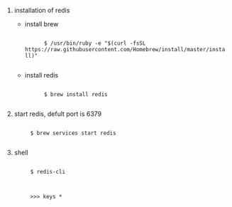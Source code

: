 1. installation of redis
    * install brew
        <p>
        <code>
            $ /usr/bin/ruby -e "$(curl -fsSL https://raw.githubusercontent.com/Homebrew/install/master/install)"
        </code>
        <p>
    * install redis
        <p>
        <code>
            $ brew install redis
        </code>
        </p>
2. start redis, defult port is 6379
    <p>
    <code>
        $ brew services start redis
    </code>
    </p>

3. shell
    <p>
    <code>
        $ redis-cli
    </code>
    </p>
    <p>
    <code>
        >>> keys *
    </code>
    </p>